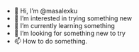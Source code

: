 - 👋 Hi, I’m @masalexku
- 👀 I’m interested in trying something new
- 🌱 I’m currently learning something
- 💞️ I’m looking for something new to try
- 📫 How to do something.

<!---
masalexku/masalexku is a ✨ special ✨ repository because its `README.md` (this file) appears on your GitHub profile.
You can click the Preview link to take a look at your changes.
--->
